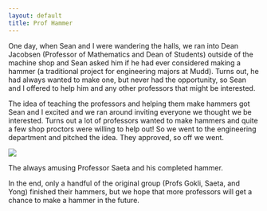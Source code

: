 ```yaml
---
layout: default
title: Prof Hammer
---
```


One day, when Sean and I were wandering the halls, we ran into Dean Jacobsen
(Professor of Mathematics and Dean of Students) outside of the machine shop and
Sean asked him if he had ever considered making a hammer (a traditional project
for engineering majors at Mudd). Turns out, he had always wanted to make one,
but never had the opportunity, so Sean and I offered to help him and any other
professors that might be interested.

The idea of teaching the professors and helping them make hammers got Sean and
I excited and we ran around inviting everyone we thought we be interested.
Turns out a lot of professors wanted to make hammers and quite a few shop
proctors were willing to help out! So we went to the engineering department and
pitched the idea. They approved, so off we went.

[![](https://drive.google.com/uc?id=0B0Jfms0twG8EVFRBTWpCMm9YMjQ)](https://docs.google.com/file/d/0B0Jfms0twG8EVFRBTWpCMm9YMjQ/edit?usp=drive_web)

The always amusing Professor Saeta and his completed hammer.

In the end, only a handful of the original group (Profs Gokli, Saeta, and Yong)
finished their hammers, but we hope that more professors will get a chance to
make a hammer in the future.
